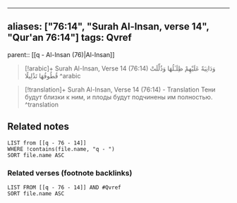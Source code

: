 
---
aliases: ["76:14", "Surah Al-Insan, verse 14", "Qur'an 76:14"]
tags: Qvref
---

parent:: [[q - Al-Insan (76)|Al-Insan]]

> [!arabic]+ Surah Al-Insan, Verse 14 (76:14)
> <span class="quran-arabic">وَدَانِيَةً عَلَيْهِمْ ظِلَـٰلُهَا وَذُلِّلَتْ قُطُوفُهَا تَذْلِيلًا</span>
^arabic

> [!translation]+ Surah Al-Insan, Verse 14 (76:14) - Translation
> Тени будут близки к ним, и плоды будут подчинены им полностью.
^translation



## Related notes
```dataview
LIST from [[q - 76 - 14]]
WHERE !contains(file.name, "q - ")
SORT file.name ASC
```

### Related verses (footnote backlinks)
```dataview
LIST FROM [[q - 76 - 14]] AND #Qvref
SORT file.name ASC
```

